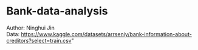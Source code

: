 # Bank-data-analysis
Author: Ninghui Jin  
Data: https://www.kaggle.com/datasets/arrseniy/bank-information-about-creditors?select=train.csv"
